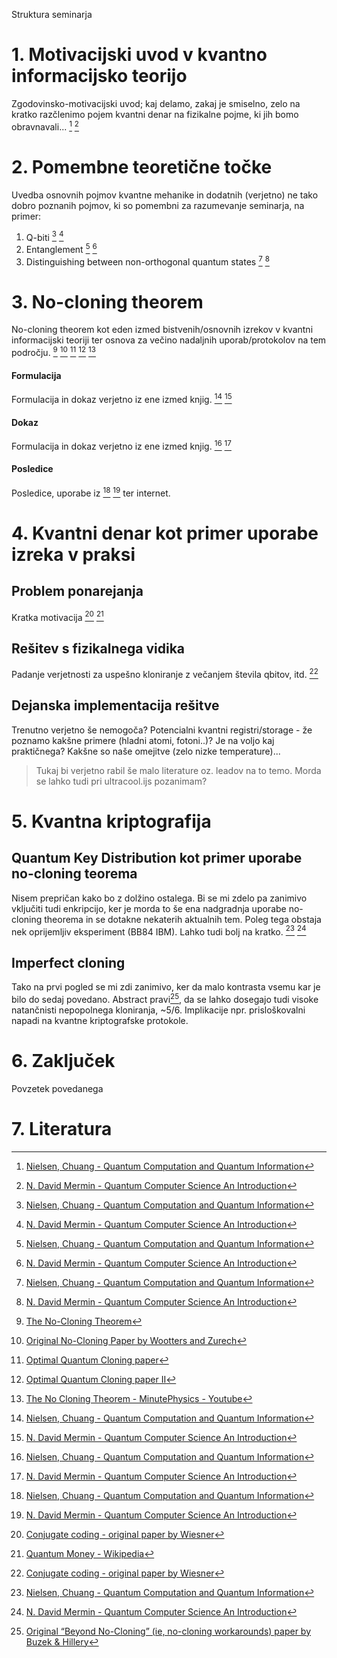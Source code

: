 Struktura seminarja

# 1. Motivacijski uvod v kvantno informacijsko teorijo
Zgodovinsko-motivacijski uvod; kaj delamo, zakaj je smiselno, zelo na kratko 
razčlenimo pojem kvantni denar na fizikalne pojme, ki jih bomo obravnavali... [^knjiga1] [^knjiga2]

# 2. Pomembne teoretične točke
Uvedba osnovnih pojmov kvantne mehanike in dodatnih (verjetno) ne tako dobro poznanih pojmov, ki 
so pomembni za razumevanje seminarja, na primer:

1. Q-biti [^knjiga1] [^knjiga2]
2. Entanglement [^knjiga1] [^knjiga2]
3. Distinguishing between non-orthogonal quantum states [^knjiga1] [^knjiga2]

# 3. No-cloning theorem 
No-cloning theorem kot eden izmed bistvenih/osnovnih izrekov v kvantni informacijski teoriji 
ter osnova za večino nadaljnih uporab/protokolov na tem področju. [^2] [^3] [^5] [^6] [^8]
#### Formulacija
Formulacija in dokaz verjetno iz ene izmed knjig. [^knjiga1] 
[^knjiga2]
#### Dokaz
Formulacija in dokaz verjetno iz ene izmed knjig. [^knjiga1] 
[^knjiga2]
#### Posledice
Posledice, uporabe iz [^knjiga1] [^knjiga2] ter internet.


# 4. Kvantni denar kot primer uporabe izreka v praksi
## Problem ponarejanja
Kratka motivacija [^1] [^7]
## Rešitev s fizikalnega vidika
Padanje verjetnosti za uspešno kloniranje z večanjem števila qbitov, itd. [^1]
## Dejanska implementacija rešitve
Trenutno verjetno še nemogoča? Potencialni kvantni registri/storage - že poznamo kakšne primere (hladni atomi, fotoni..)? Je na voljo kaj praktičnega? Kakšne so naše omejitve (zelo nizke temperature)...

 > Tukaj bi verjetno rabil še malo literature oz. leadov na to temo. Morda se lahko tudi pri ultracool.ijs pozanimam?

# 5. Kvantna kriptografija 
## Quantum Key Distribution kot primer uporabe no-cloning teorema
Nisem prepričan kako bo z dolžino ostalega. Bi se mi zdelo pa zanimivo
vključiti tudi enkripcijo, ker je morda to še ena nadgradnja
uporabe no-cloning theorema in se dotakne nekaterih aktualnih tem.
Poleg tega obstaja nek oprijemljiv eksperiment (BB84 IBM).
Lahko tudi bolj na kratko. [^knjiga1] [^knjiga2]

## Imperfect cloning 
Tako na prvi pogled se mi zdi zanimivo, ker da malo kontrasta vsemu kar je bilo do sedaj povedano. 
Abstract pravi[^4], da se lahko dosegajo tudi visoke natančnisti nepopolnega kloniranja, ~5/6. 
Implikacije npr. prisloškovalni napadi na kvantne kriptografske protokole. 

# 6. Zaključek
Povzetek povedanega

# 7. Literatura

[^1]: [Conjugate coding - original paper by Wiesner](https://dl.acm.org/doi/10.1145/1008908.1008920)

[^2]: [The No-Cloning Theorem](https://en.wikipedia.org/wiki/No-cloning_theorem)

[^3]: [Original No-Cloning Paper by Wootters and Zurech](https://www.nature.com/articles/299802a0)

[^4]: [Original “Beyond No-Cloning” (ie, no-cloning workarounds) paper by Buzek & Hillery](https://arxiv.org/abs/quant-ph/9607018)

[^5]: [Optimal Quantum Cloning paper](https://arxiv.org/abs/quant-ph/9801009)

[^6]: [Optimal Quantum Cloning paper II](https://arxiv.org/abs/quant-ph/9910048)

[^7]: [Quantum Money - Wikipedia](https://en.wikipedia.org/wiki/Quantum_money)

[^8]: [The No Cloning Theorem - MinutePhysics - Youtube](https://www.youtube.com/watch?v=owPC60Ue0BE)

[^knjiga1]: [Nielsen, Chuang - Quantum Computation and Quantum Information](https://www.cambridge.org/highereducation/books/quantum-computation-and-quantum-information/01E10196D0A682A6AEFFEA52D53BE9AE#overview)

[^knjiga2]: [N. David Mermin - Quantum Computer Science An Introduction](https://www.cambridge.org/core/books/quantum-computer-science/66462590D10C8010017CF1D7C45708D7)
